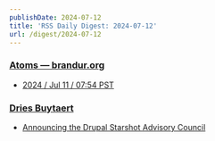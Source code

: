 ```yaml
---
publishDate: 2024-07-12
title: 'RSS Daily Digest: 2024-07-12'
url: /digest/2024-07-12
---
```


### [Atoms  — brandur.org](https://brandur.org/)

  * [2024 / Jul 11 / 07:54 PST](https://brandur.org/atoms/gubz6g2)
  
### [Dries Buytaert](https://dri.es/)

  * [Announcing the Drupal Starshot Advisory Council](https://dri.es/announcing-the-drupal-starshot-advisory-council)
  
